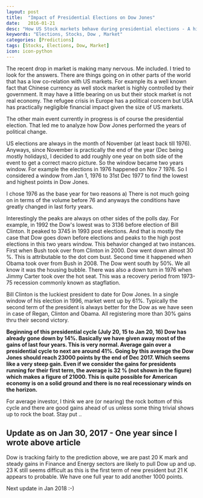 ```yaml
---
layout: post
title:  "Impact of Presidential Elections on Dow Jones"
date:   2016-01-21
desc: "How US Stock markets behave during presidential elections - A historical review"
keywords: "Elections, Stocks, Dow , Market"
categories: [Predictions]
tags: [Stocks, Elections, Dow, Market]
icon: icon-python
---
```

[](/homepage/static/img/blog/AmJBlog/PresidentialElection.png)

The recent drop in market is making many nervous. Me included. I tried to look for the answers. There are things going on in other parts of the world that has a low co-relation with US markets. For example its a well known fact that Chinese currency as well stock market is highly controlled by their government. It may have a little bearing on us but their stock market is not real economy. The refugee crisis in Europe has a political concern but USA has practically negligible financial impact given the size of US markets.

The other main event currently in progress is of course the presidential election. That led me to analyze how Dow Jones performed the years of political change.

US elections are always in the month of November (at least back till 1976). Anyways, since November is practically the end of the year (Dec being mostly holidays), I decided to add roughly one year on both side of the event to get a correct macro picture. So the window became two years window. For example the elections in 1976 happened on Nov 7 1976. So I considered a window from Jan 1, 1976 to 31st Dec 1977 to find the lowest and highest points in Dow Jones.

I chose 1976 as the base year for two reasons a) There is not much going on in terms of the volume before 76 and anyways the conditions have greatly changed in last forty years.

Interestingly the peaks are always on other sides of the polls day. For example, in 1992 the Dow's lowest was to 3136 before election of Bill Clinton. It peaked to 3745 in 1993 post elections. And that is mostly the case that Dow goes down before elections and peaks to the high post elections in this two years window. This behavior changed at two instances. First when Bush took over from Clinton in 2000. Dow went down almost 30 %. This is attributable to the dot com bust. Second time it happened when Obama took over from Bush in 2008. The Dow went south by 50%. We all know it was the housing bubble. There was also a down turn in 1976 when Jimmy Carter took over the hot seat. This was a recovery period from 1973-75 recession commonly known as stagflation.

Bill Clinton is the luckiest president to date for Dow Jones. In a single window of his election in 1996, market went up by 61%. Typically the second term of the president is always better for the Dow as we have seen in case of Regan, Clinton and Obama. All registering more than 30% gains thru their second victory.

[](/homepage/static/img/blog/AmJBlog/PresidentialElection2.png)

**Beginning of this presidential cycle (July 20, 15 to Jan 20, 16) Dow has already gone down by 14%. Basically we have given away most of the gains of last four years. This is very normal. Average gain over a presidential cycle to next are around 41%. Going by this average the Dow Jones should reach 23000 points by the end of Dec 2017. Which seems like a very steep gain. Even if we consider the gains for presidents running for their first term, the average is 32 % (not shown in the figure) which makes a figure of 21000. This is quite possible for American economy is on a solid ground and there is no real recessionary winds on the horizon.**

For average investor, I think we are (or nearing) the rock bottom of this cycle and there are good gains ahead of us unless some thing trivial shows up to rock the boat. Stay put ..

## Update as on Jan 30, 2017 - One year since I wrote above article

Dow is tracking fairly to the prediction above, we are past 20 K mark and steady gains in Finance and Energy sectors are likely to pull Dow up and up. 23 K still seems difficult as this is the first term of new president but 21 K appears to probable. We have one full year to add another 1000 points.

Next update in Jan 2018 :-)
